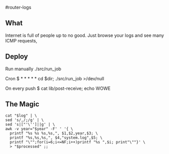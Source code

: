 #router-logs

## What
Internet is full of people up to no good. Just browse your logs and see many
ICMP requests,

## Deploy
Run manually
    ./src/run_job

Cron
    $ * * * * * cd $dir; ./src/run_job >/dev/null

On every push
    $ cat lib/post-receive; echo WOWE

## The Magic
    cat "$log" | \
    sed 's/,/;/g' | \
    sed 's|["'\'']||g' | \
    awk -v year="$year" -F' ' '{ \
      printf "%s %s %s,%s,", $1,$2,year,$3; \
      printf "%s,%s,%s,", $4,"system.log",$5; \
      printf "\"";for(i=6;i<=NF;i++)printf "%s ",$i; print"\""}' \
      > "$processed" ;;
